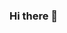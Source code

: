 ### Hi there 👋

<!--
**maggickkw/maggickkw** is a ✨ _special_ ✨ repository because its `README.md` (this file) appears on your GitHub profile.

Here are some ideas to get you started:

- 🔭 I’m currently working as a Frontend engineer mainly working with react-native
- 🌱 I’m currently learning machine learning and data structures
- 👯 I’m looking to collaborate on more backend and machine learning projects and build things that help
- 🤔 I’m looking for help with my backend development. Sometimes i can get stuck
- 💬 Ask me about anything. I love video games so we can try that too 
- 📫 How to reach me: you can send me a message on linkedIn, Wilberfore Sedem Haibor
- ⚡ Fun fact: I support Manchester United
-->
